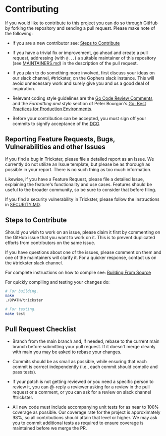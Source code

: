 # Contributing

If you would like to contribute to this project you can do so through GitHub by forking the repository and sending a pull request. Please make note of the following:

* If you are a new contributor see: [Steps to Contribute](#steps-to-contribute)

* If you have a trivial fix or improvement, go ahead and create a pull request,
  addressing (with `@...`) a suitable maintainer of this repository (see
  [MAINTAINERS.md](MAINTAINERS.md)) in the description of the pull request.

* If you plan to do something more involved, first discuss your ideas
  on our slack channel, #trickster, on the Gophers slack instance.
  This will avoid unnecessary work and surely give you and us a good deal
  of inspiration.

* Relevant coding style guidelines are the [Go Code Review Comments](https://code.google.com/p/go-wiki/wiki/CodeReviewComments)
  and the _Formatting and style_ section of Peter Bourgon's [Go: Best
  Practices for Production
  Environments](http://peter.bourgon.org/go-in-production/#formatting-and-style).

* Before your contribution can be accepted, you must sign off your commits to signify acceptance of the [DCO](https://github.com/probot/dco#how-it-works).

## Reporting Feature Requests, Bugs, Vulnerabilities and other Issues

If you find a bug in Trickster, please file a detailed report as an Issue. We currently do not utilize an Issue template, but please be as thorough as possible in your report. There is no such thing as too much information.

Likewise, if you have a Feature Request, please file a detailed Issue, explaining the feature's functionality and use cases. Features should be useful to the broader community, so be sure to consider that before filing.

If you find a security vulnerability in Trickster, please follow the instructions in [SECURITY.MD](./SECURITY.MD).

## Steps to Contribute

Should you wish to work on an issue, please claim it first by commenting on the GitHub issue that you want to work on it. This is to prevent duplicated efforts from contributors on the same issue.

If you have questions about one of the issues, please comment on them and one of the maintainers will clarify it. For a quicker response, contact us on the #trickster slack channel.

For complete instructions on how to compile see: [Building From Source](https://github.com/trickstercache/trickster#building-from-source)

For quickly compiling and testing your changes do:

```bash
# For building.
make
./OPATH/trickster

# For testing.
make test
```

## Pull Request Checklist

* Branch from the main branch and, if needed, rebase to the current main branch before submitting your pull request. If it doesn't merge cleanly with main you may be asked to rebase your changes.

* Commits should be as small as possible, while ensuring that each commit is correct independently (i.e., each commit should compile and pass tests).

* If your patch is not getting reviewed or you need a specific person to review it, you can @-reply a reviewer asking for a review in the pull request or a comment, or you can ask for a review on slack channel #trickster.

* All new code must include accompanying unit tests for as near to 100% coverage as possible. Our coverage rate for the project is approximately 98%, so all contributions should attain that level or higher. We may ask you to commit additional tests as required to ensure coverage is maintained before we merge the PR.
